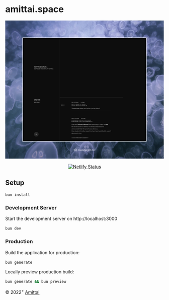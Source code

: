 # amittai.space

[![Screenshot](static/.misc/alt2.jpeg)](https://amittai.space)

<div align="center">

[![Netlify Status](https://api.netlify.com/api/v1/badges/e0f5d7d0-9d2a-45ae-8962-6e3af2ec4cf3/deploy-status)](https://app.netlify.com/sites/amittai/deploys)

</div>

## Setup

```bash
bun install
```

### Development Server

Start the development server on http://localhost:3000

```bash
bun dev
```

### Production

Build the application for production:

```bash
bun generate
```

Locally preview production build:

```bash
bun generate && bun preview
```

&copy; $2022^+$ [Amittai](https://amittai.studio)
